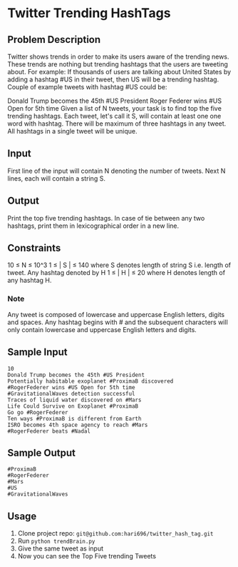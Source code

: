 # Twitter Trending HashTags

## Problem Description
Twitter shows trends in order to make its users aware of the trending news. These trends are nothing but trending hashtags that the users are tweeting about. For example: If thousands of users are talking about United States by adding a hashtag #US in their tweet, then US will be a trending hashtag. Couple of example tweets with hashtag #US could be:

Donald Trump becomes the 45th #US President
Roger Federer wins #US Open for 5th time
Given a list of N tweets, your task is to find top the five trending hashtags. Each tweet, let's call it S, will contain at least one one word with hashtag. There will be maximum of three hashtags in any tweet. All hashtags in a single tweet will be unique.

## Input
First line of the input will contain N denoting the number of tweets.
Next N lines, each will contain a string S.

## Output
Print the top five trending hashtags. In case of tie between any two hashtags, print them in lexicographical order in a new line.

## Constraints
10 ≤ N ≤ 10^3
1 ≤ | S | ≤ 140 where S denotes length of string S i.e. length of tweet.
Any hashtag denoted by H 1 ≤ | H | ≤ 20 where H denotes length of any hashtag H.

### Note
Any tweet is composed of lowercase and uppercase English letters, digits and spaces.
Any hashtag begins with # and the subsequent characters will only contain lowercase and uppercase English letters and digits.

## Sample Input
	10
	Donald Trump becomes the 45th #US President
	Potentially habitable exoplanet #ProximaB discovered
	#RogerFederer wins #US Open for 5th time
	#GravitationalWaves detection successful
	Traces of liquid water discovered on #Mars
	Life Could Survive on Exoplanet #ProximaB
	Go go #RogerFederer
	Ten ways #ProximaB is different from Earth
	ISRO becomes 4th space agency to reach #Mars
	#RogerFederer beats #Nadal

## Sample Output
	#ProximaB
	#RogerFederer
	#Mars
	#US
	#GravitationalWaves

## Usage
1. Clone project repo: `git@github.com:hari696/twitter_hash_tag.git`
2. Run `python trendBrain.py`
3. Give the same tweet as input
4. Now you can see the Top Five trending Tweets
